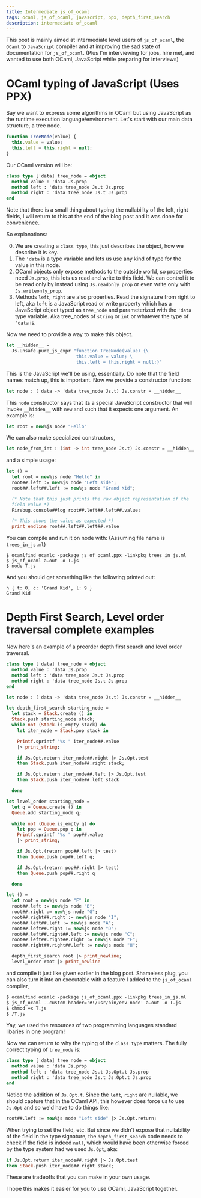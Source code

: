 ```yaml
---
title: Intermediate js_of_ocaml
tags: ocaml, js_of_ocaml, javascript, ppx, depth_first_search
description: intermediate of_ocaml
---
```


This post is mainly aimed at intermediate level users of
`js_of_ocaml`, the `OCaml` to `JavaScript` compiler and at improving
the sad state of documentation for `js_of_ocaml`. (Plus I'm
interviewing for jobs, hire me!, and wanted to use both OCaml,
JavaScript while preparing for interviews)

OCaml typing of JavaScript (Uses PPX)
==========================================

Say we want to express some algorithms in OCaml but using JavaScript
as the runtime execution language/environment. Let's start with our
main data structure, a tree node.

```javascript
function TreeNode(value) {
  this.value = value;
  this.left = this.right = null;
}
```

Our OCaml version will be:

```ocaml
class type ['data] tree_node = object
  method value : 'data Js.prop
  method left : 'data tree_node Js.t Js.prop
  method right : 'data tree_node Js.t Js.prop
end
```

Note that there is a small thing about typing the nullability of the
left, right fields, I will return to this at the end of the blog post
and it was done for convenience.

So explanations:

0. We are creating a `class type`, this just describes the object, how
   we describe it is key.
1. The `'data` is a type variable and lets us use any kind of type for
   the value in this node.
2. OCaml objects only expose methods to the outside world, so
   properties need `Js.prop`, this lets us read and write to this
   field. We can control it to be read only by instead using
   `Js.readonly_prop` or even write only with
   `Js.writeonly_prop`.
3. Methods `left`, `right` are also properties. Read the signature
   from right to left, aka `left` is a JavaScript read or write
   property which has a JavaScript object typed as `tree_node` and
   parameterized with the `'data` type variable. Aka tree_nodes of
   `string` or `int` or whatever the type of `'data` is.
   
Now we need to provide a way to make this object.

```ocaml
let __hidden__ =
  Js.Unsafe.pure_js_expr "function TreeNode(value) {\
                          this.value = value; \
                          this.left = this.right = null;}"
```

This is the JavaScript we'll be using, essentially. Do note that the
field names match up, this is important. Now we provide a
constructor function: 

```ocaml
let node : ('data -> 'data tree_node Js.t) Js.constr = __hidden__
```

This `node` constructor says that its a special JavaScript constructor
that will invoke `__hidden__` with `new` and such that it expects one
argument. An example is: 

```ocaml
let root = new%js node "Hello"
```

We can also make specialized constructors,

```ocaml
let node_from_int : (int -> int tree_node Js.t) Js.constr = __hidden__
```

and a simple usage: 

```ocaml
let () =
  let root = new%js node "Hello" in
  root##.left := new%js node "Left side";
  root##.left##.left := new%js node "Grand Kid";

  (* Note that this just prints the raw object representation of the
  field value *)
  Firebug.console##log root##.left##.left##.value;

  (* This shows the value as expected *)
  print_endline root##.left##.left##.value
```

You can compile and run it on node with: (Assuming file name is
`trees_in_js.ml`)

```shell
$ ocamlfind ocamlc -package js_of_ocaml.ppx -linkpkg trees_in_js.ml
$ js_of_ocaml a.out -o T.js
$ node T.js
```
And you should get something like the following printed out:

```shell
h { t: 0, c: 'Grand Kid', l: 9 }
Grand Kid
```

Depth First Search, Level order traversal complete examples
====================================================================

Now here's an example of a preorder depth first search and level order
traversal.

```ocaml
class type ['data] tree_node = object
  method value : 'data Js.prop
  method left : 'data tree_node Js.t Js.prop
  method right : 'data tree_node Js.t Js.prop
end

let node : ('data -> 'data tree_node Js.t) Js.constr = __hidden__

let depth_first_search starting_node =
  let stack = Stack.create () in
  Stack.push starting_node stack;
  while not (Stack.is_empty stack) do
    let iter_node = Stack.pop stack in

    Printf.sprintf "%s " iter_node##.value
    |> print_string;

    if Js.Opt.return iter_node##.right |> Js.Opt.test
    then Stack.push iter_node##.right stack;

    if Js.Opt.return iter_node##.left |> Js.Opt.test
    then Stack.push iter_node##.left stack

  done

let level_order starting_node =
  let q = Queue.create () in
  Queue.add starting_node q;

  while not (Queue.is_empty q) do
    let pop = Queue.pop q in
    Printf.sprintf "%s " pop##.value
    |> print_string;

    if Js.Opt.(return pop##.left |> test)
    then Queue.push pop##.left q;

    if Js.Opt.(return pop##.right |> test)
    then Queue.push pop##.right q

  done

let () =
  let root = new%js node "F" in
  root##.left := new%js node "B";
  root##.right := new%js node "G";
  root##.right##.right := new%js node "I";
  root##.left##.left := new%js node "A";
  root##.left##.right := new%js node "D";
  root##.left##.right##.left := new%js node "C";
  root##.left##.right##.right := new%js node "E";
  root##.right##.right##.left := new%js node "H";

  depth_first_search root |> print_newline;
  level_order root |> print_newline
```

and compile it just like given earlier in the blog post. Shameless
plug, you can also turn it into an executable with a feature I added
to the `js_of_ocaml` compiler, 

```ocaml
$ ocamlfind ocamlc -package js_of_ocaml.ppx -linkpkg trees_in_js.ml
$ js_of_ocaml --custom-header='#!/usr/bin/env node' a.out -o T.js
$ chmod +x T.js
$ /T.js
```

Yay, we used the resources of two programming languages standard
libaries in one program!

Now we can return to why the typing of the `class type` matters. The
fully correct typing of `tree_node` is:

```ocaml
class type ['data] tree_node = object
  method value : 'data Js.prop
  method left : 'data tree_node Js.t Js.Opt.t Js.prop
  method right : 'data tree_node Js.t Js.Opt.t Js.prop
end
```

Notice the addition of `Js.Opt.t`. Since the `left`, `right` are
nullable, we should capture that in the OCaml API, this however does
force us to use `Js.Opt` and so we'd have to do things like:

```ocaml
root##.left := new%js node "Left side" |> Js.Opt.return;
```

When trying to set the field, etc. But since we didn't expose that
nullability of the field in the type signature, the
`depth_first_search` code needs to check if the field is indeed
`null`, which would have been otherwise forced by the type system had
we used `Js.Opt`, aka:

```ocaml
if Js.Opt.return iter_node##.right |> Js.Opt.test
then Stack.push iter_node##.right stack;
```

These are tradeoffs that you can make in your own usage. 

I hope this makes it easier for you to use OCaml, JavaScript together.
